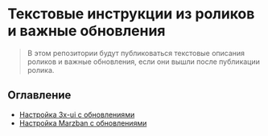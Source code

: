 # Текстовые инструкции из роликов и важные обновления
> В этом репозитории будут публиковаться текстовые описания роликов и важные обновления, если они вышли после публикации ролика. 
## Оглавление

- [Настройка 3x-ui с обновлениями](https://github.com/ServerTechnologies/youtube-instructions/blob/main/3x-ui-settings.md)
- [Настройка Marzban с обновлениями](https://github.com/ServerTechnologies/youtube-instructions/blob/main/marzban-settings.md)
